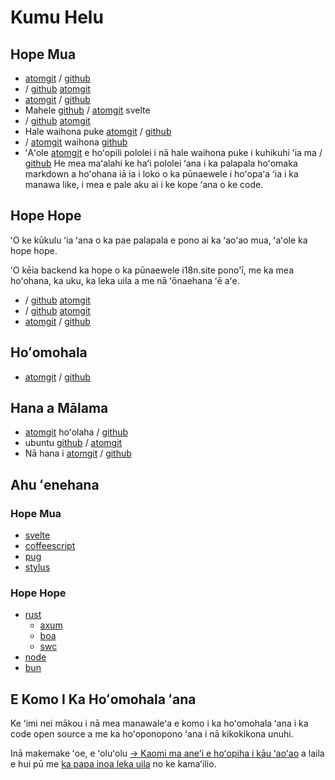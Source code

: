 # Kumu Helu

## Hope Mua

* [atomgit](https://atomgit.com/i18n/proto) / [github](https://github.com/i18n-site/site)
* / [github](https://github.com/i18n-site/md) [atomgit](https://atomgit.com/i18n/md)
* [atomgit](https://atomgit.com/i18n/18x) / [github](https://github.com/i18n-site/18x)
* Mahele [github](https://github.com/i18n-site/plugin) / [atomgit](https://atomgit.com/i18n/plugin) svelte
* / [github](https://github.com/i18n-site/proto) [atomgit](https://atomgit.com/i18n/proto)
* Hale waihona puke [atomgit](https://atomgit.com/i18n/lib) / [github](https://github.com/i18n-site/lib)
* / [atomgit](https://atomgit.com/i18n/ie) waihona [github](https://github.com/i18n-site/ie)
* ʻAʻole [atomgit](https://atomgit.com/i18n/x) e hoʻopili pololei i nā hale waihona puke i kuhikuhi ʻia ma / [github](https://github.com/i18n-site/x)
  He mea maʻalahi ke haʻi pololei ʻana i ka palapala hoʻomaka markdown a hoʻohana iā ia i loko o ka pūnaewele i hoʻopaʻa ʻia i ka manawa like, i mea e pale aku ai i ke kope ʻana o ke code.

## Hope Hope

ʻO ke kūkulu ʻia ʻana o ka pae palapala e pono ai ka ʻaoʻao mua, ʻaʻole ka hope hope.

ʻO kēia backend ka hope o ka pūnaewele i18n.site pono'ī, me ka mea hoʻohana, ka uku, ka leka uila a me nā ʻōnaehana ʻē aʻe.

* / [github](https://github.com/i18n-api/srv) [atomgit](https://atomgit.com/i18n-api/srv)
* / [github](https://github.com/i18n-api/pub) [atomgit](https://atomgit.com/i18n-api/pub)
* [atomgit](https://atomgit.com/i18n/rust) / [github](https://github.com/i18n-site/rust)

## Hoʻomohala

* [atomgit](https://atomgit.com/i18n-api/srv.docker) / [github](https://github.com/i18n-api/srv.docker)

## Hana a Mālama

* [atomgit](https://atomgit.com/i18n-ops/ops) hoʻolaha / [github](https://github.com/i18n-ops/ops)
* ubuntu [github](https://github.com/i18n-ops/ubuntu) / [atomgit](https://atomgit.com/i18n-ops/ubuntu)
* Nā hana i [atomgit](https://atomgit.com/i18n/cron) / [github](https://github.com/i18n-cron/cron)

## Ahu ʻenehana

### Hope Mua

* [svelte](//svelte.dev)
* [coffeescript](//coffeescript.org)
* [pug](https://github.com/pugjs/pug)
* [stylus](https://stylus.com)

### Hope Hope

* [rust](//rust.org)
  * [axum](//github.com/tokio-rs/axum)
  * [boa](//github.com/boa-dev/boa)
  * [swc](//swc.rs)
* [node](//nodejs.org)
* [bun](//bun.dev)

## E Komo I Ka Hoʻomohala ʻana

Ke ʻimi nei mākou i nā mea manawaleʻa e komo i ka hoʻomohala ʻana i ka code open source a me ka hoʻoponopono ʻana i nā kikokikona unuhi.

Inā makemake ʻoe, e ʻoluʻolu [→ Kaomi ma aneʻi e hoʻopiha i kāu ʻaoʻao](https://ggl.link/i18n) a laila e hui pū me [ka papa inoa leka uila](https://groups.google.com/u/2/g/i18n-site) no ke kamaʻilio.
